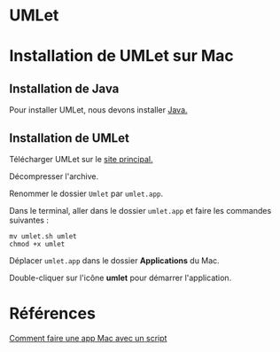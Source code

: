 # UMLet  

# Installation de UMLet sur Mac  

## Installation de Java  

Pour installer UMLet, nous devons installer [Java.](java.md)  

## Installation de UMLet

Télécharger UMLet sur le [site principal.](https://www.umlet.com/changes.htm)  

Décompresser l'archive.  

Renommer le dossier `Umlet` par `umlet.app`.  

Dans le terminal, aller dans le dossier `umlet.app` et faire les commandes suivantes :  

```
mv umlet.sh umlet  
chmod +x umlet  
```

Déplacer `umlet.app` dans le dossier __Applications__ du Mac.  

Double-cliquer sur l'icône __umlet__ pour démarrer l'application.  


# Références  
[Comment faire une app Mac avec un script](https://apple.stackexchange.com/questions/224394/how-to-make-a-mac-os-x-app-with-a-shell-script)  
